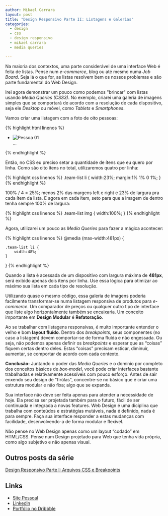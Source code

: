 ```yaml
---
author: Mikael Carrara
layout: post
title: "Design Responsivo Parte II: Listagens e Galerias"
categories:
  - design
  - css
  - design responsivo
  - mikael carrara
  - media queries

---
```


Na maioria dos contextos, uma parte considerável de uma interface Web é feita de listas. Pense num *e-commerce*, blog ou até mesmo numa *Job Board*. Seja lá o que for, as listas resolvem bem os nossos problemas e são parte fundamental do Web Design.

<!--more-->

Irei agora demonstrar um pouco como podemos "brincar" com listas usando *Media Queries (CSS3)*. No exemplo, criarei uma galeria de imagens simples que se comportará de acordo com a resolução de cada dispositivo, seja ele *Desktop* ou móvel, como *Tablets* e *Smartphones*.

Vamos criar uma listagem com a foto de oito pessoas:

{% highlight html linenos %}
<ul class="team-list">
    <li><img src="#" alt="Pessoa 01" /></li>
    ...
</ul>
{% endhighlight %}

Então, no CSS eu preciso setar a quantidade de ítens que eu quero por linha. Como são oito ítens no total, utilizaremos quatro por linha:

{% highlight css linenos %}
.team-list li {
    width:23%;
    margin:1% 1% 0 1%;
}
{% endhighlight %}

100% / 4 = 25%; menos 2% das margens left e right e 23% de largura pra cada ítem da lista. E agora em cada ítem, seto para que a imagem de dentro tenha sempre 100% de largura:

{% highlight css linenos %}
.team-list img {
    width:100%;
}
{% endhighlight %}

Agora, utilizarei um pouco as *Media Queries* para fazer a mágica acontecer:

{% highlight css linenos %}
@media (max-width:481px) {

	.team-list li {
	    width:48%;
	}

}
{% endhighlight %}

Quando a lista é acessada de um dispositivo com largura máxima de **481px**, será exibido apenas dois ítens por linha. Use essa lógica para otimizar ao máximo sua lista em cada tipo de resolução.

Utilizando quase o mesmo código, essa galeria de imagens poderia facilmente transformar-se numa listagem responsiva de produtos para *e-commerce*. Um comparador de preços ou qualquer outro tipo de interface que liste algo horizontalmente também se encaixaria. Um conceito importante em **Design Modular** é **Refatoração**.

Ao se trabalhar com listagens responsivas, é muito importante entender o velho e bom **layout fluído**. Dentro dos *breakpoints*, seus componentes (no caso a listagem) devem comportar-se de forma fluída e não engessada. Ou seja, não podemos apenas definir os *breakpoints* e esperar que as “coisas” fiquem certas dentro deles. Estas “coisas” precisam esticar, diminuir, aumentar, se comportar de acordo com cada contexto.

**Conclusão:** Juntando o poder das *Media Queries* e o domínio por completo dos conceitos básicos de *box-model*, você pode criar interfaces bastante trabalhadas e relativamente acessíveis com pouco esforço. Antes de sair enxendo seu design de "firúlas", concentre-se no básico que é criar uma estrutura modular e não fixa; algo que se expanda.

Sua interface não deve ser feita apenas para atender a necessidade de hoje. Ela precisa ser projetada também para o futuro, fácil de ser continuada e integrada a novas features. Web Design é uma diciplina que trabalha com conteúdos e estratégias mutáveis, nada é definido, nada é para sempre. Faça sua interface responder a estas mudanças com facilidade, desenvolvendo-a de forma modular e flexível.

Não pense no Web Design apenas como um layout “codado” em HTML/CSS. Pense num Design projetado para Web que tenha vida própria, como algo subjetivo e não apenas visual.

## Outros posts da série

[Design Responsivo Parte I: Arquivos CSS e Breakpoints](http://helabs.com.br/blog/2013/02/27/design-responsivo-parte-i-arquivos-css-e-breakpoints)

## Links

- [Site Pessoal](http://www.mikaelcarrara.com)
- [Linkedin](br.linkedin.com/in/mikaelcarrara/)
- [Portfólio no Dribbble](http://dribbble.com/mikaelcarrara)
